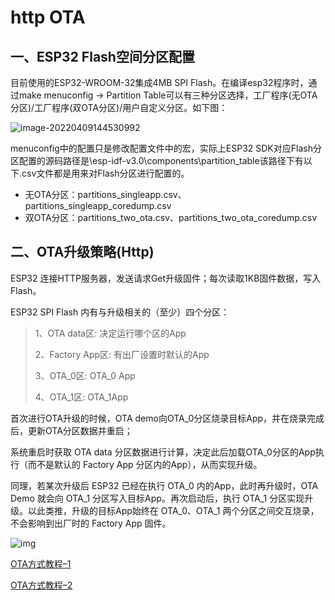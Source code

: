 # http OTA

## 一、ESP32 Flash空间分区配置

目前使用的ESP32-WROOM-32集成4MB SPI Flash。在编译esp32程序时，通过make menuconfig -> Partition Table可以有三种分区选择，工厂程序(无OTA分区)/工厂程序(双OTA分区)/用户自定义分区。如下图：

 ![image-20220409144530992](https://pic-1304959529.cos.ap-guangzhou.myqcloud.com/DB/image-20220409144530992.png)

menuconfig中的配置只是修改配置文件中的宏，实际上ESP32 SDK对应Flash分区配置的源码路径是\esp-idf-v3.0\components\partition_table该路径下有以下.csv文件都是用来对Flash分区进行配置的。

- 无OTA分区：partitions_singleapp.csv、partitions_singleapp_coredump.csv
- 双OTA分区：partitions_two_ota.csv、partitions_two_ota_coredump.csv

## 二、OTA升级策略(Http)

ESP32 连接HTTP服务器，发送请求Get升级固件；每次读取1KB固件数据，写入Flash。

ESP32 SPI Flash 内有与升级相关的（至少）四个分区：

> 1、OTA data区: 决定运行哪个区的App
>
> 2、Factory App区: 有出厂设置时默认的App
>
> 3、OTA_0区: OTA_0 App
>
> 4、OTA_1区: OTA_1App

首次进行OTA升级的时候，OTA demo向OTA_0分区烧录目标App，并在烧录完成后，更新OTA分区数据并重启；

系统重启时获取 OTA data 分区数据进行计算，决定此后加载OTA_0分区的App执行（而不是默认的 Factory App 分区内的App），从而实现升级。

同理，若某次升级后 ESP32 已经在执行 OTA_0 内的App，此时再升级时，OTA Demo 就会向 OTA_1 分区写入目标App。再次启动后，执行 OTA_1 分区实现升级。以此类推，升级的目标App始终在 OTA_0、OTA_1 两个分区之间交互烧录，不会影响到出厂时的 Factory App 固件。

 ![img](https://pic-1304959529.cos.ap-guangzhou.myqcloud.com/DB/6793005-68b34f943cf297fa.png)





[OTA方式教程–1](https://blog.csdn.net/Marchtwentytwo/article/details/117790043?)

[OTA方式教程–2](https://blog.csdn.net/Marchtwentytwo/article/details/119353289?)

